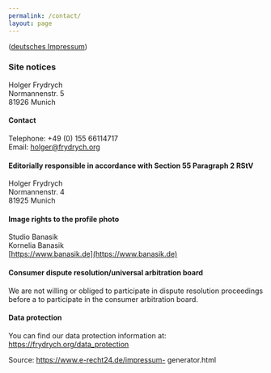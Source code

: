 ```yaml
---
permalink: /contact/
layout: page
---
```


([deutsches Impressum](/impressum/))

### Site notices

Holger Frydrych<br/>
Normannenstr. 5<br/>
81926 Munich

#### Contact

Telephone: +49 (0) 155 66114717<br/>
Email: holger@frydrych.org

<!--#### Sales tax ID

Sales tax identification number in accordance with Section 27 a of the Sales Tax Act:<br/>
DE999999999-->

#### Editorially responsible in accordance with Section 55 Paragraph 2 RStV

Holger Frydrych<br/>
Normannenstr. 4<br/>
81925 Munich

#### Image rights to the profile photo

Studio Banasik<br/>
Kornelia Banasik<br/>
[https://www.banasik.de](https://www.banasik.de)

#### Consumer dispute resolution/universal arbitration board

We are not willing or obliged to participate in dispute resolution proceedings before a
to participate in the consumer arbitration board.

#### Data protection

You can find our data protection information at: <https://frydrych.org/data_protection>

Source: <a href="https://www.e-recht24.de/impressum-generator.html">https://www.e-recht24.de/impressum-
generator.html</a>